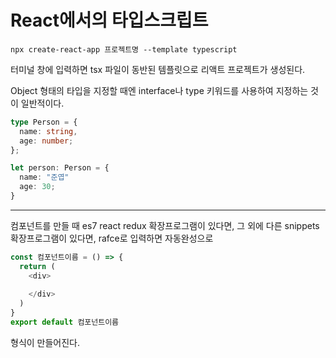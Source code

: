 # React에서의 타입스크립트

```
npx create-react-app 프로젝트명 --template typescript
```
터미널 창에 입력하면 tsx 파일이 동반된 템플릿으로 리액트 프로젝트가 생성된다.

Object 형태의 타입을 지정할 때엔
interface나 type 키워드를 사용하여 지정하는 것이 일반적이다.

```ts
type Person = {
  name: string,
  age: number;
};

let person: Person = {
  name: "준엽"
  age: 30;
}
```

<hr>
컴포넌트를 만들 때 es7 react redux 확장프로그램이 있다면, 그 외에 다른 snippets 확장프로그램이 있다면, rafce로 입력하면 자동완성으로 

```ts
const 컴포넌트이름 = () => {
  return (
    <div>
      
    </div>
  )
}
export default 컴포넌트이름
```

형식이 만들어진다.

